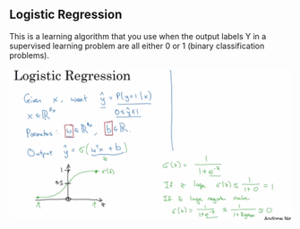 
## Logistic Regression

This is a learning algorithm that you use when the output labels Y in a supervised learning problem are all either 0 or 1 (binary classification problems).

![Logistic Regression](./LogisticRegression.png)

